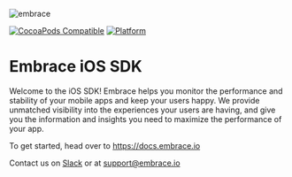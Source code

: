 ![embrace](https://s3.amazonaws.com/embrace-downloads-prod/embrace.png)

[![CocoaPods Compatible](https://img.shields.io/cocoapods/v/EmbraceIO.svg)](https://img.shields.io/cocoapods/v/EmbraceIO.svg)
[![Platform](https://img.shields.io/cocoapods/p/EmbraceIO.svg?style=flat)](https://cocoadocs.org/docsets/EmbraceIO)

# Embrace iOS SDK #

Welcome to the iOS SDK! Embrace helps you monitor the performance and stability of your mobile apps and keep your users happy. We provide unmatched visibility into the experiences your users are having, and give you the information and insights you need to maximize the performance of your app.

To get started, head over to https://docs.embrace.io

Contact us on [Slack](https://embrace-io-community.slack.com/) or at [support@embrace.io](mailto:support@embrace.io)

